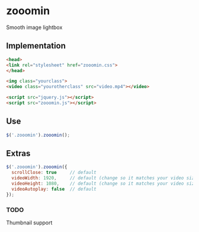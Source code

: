 # zooomin
Smooth image lightbox

## Implementation

```html
<head>
<link rel="stylesheet" href="zooomin.css">
</head>

<img class="yourclass">
<video class="yourotherclass" src="video.mp4"></video>

<script src="jquery.js"></script>
<script src="zooomin.js"></script>
```

## Use

```javascript
$('.zooomin').zooomin();
```

## Extras

```javascript
$('.zooomin').zooomin({
  scrollClose: true     // default
  videoWidth: 1920,     // default (change so it matches your video size)
  videoHeight: 1080,    // default (change so it matches your video size)
  videoAutoplay: false  // default
});
```

### TODO
Thumbnail support
